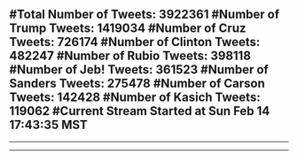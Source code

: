 #Total Number of Tweets: 3922361 
#Number of Trump Tweets: 1419034
#Number of Cruz Tweets: 726174
#Number of Clinton Tweets: 482247
#Number of Rubio Tweets: 398118
#Number of Jeb! Tweets: 361523
#Number of Sanders Tweets: 275478
#Number of Carson Tweets: 142428
#Number of Kasich Tweets: 119062
#Current Stream Started at Sun Feb 14 17:43:35 MST
---
---
---
